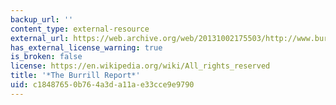 ```yaml
---
backup_url: ''
content_type: external-resource
external_url: https://web.archive.org/web/20131002175503/http://www.burrillreport.com/article-the_september_2013_issue_of_the_burrill_report.html
has_external_license_warning: true
is_broken: false
license: https://en.wikipedia.org/wiki/All_rights_reserved
title: '*The Burrill Report*'
uid: c1848765-0b76-4a3d-a11a-e33cce9e9790
---
```

